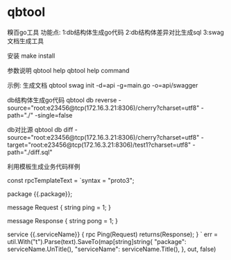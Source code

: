# qbtool

糗百go工具
功能点:
    1:db结构体生成go代码
    2:db结构体差异对比生成sql
    3:swag 文档生成工具


安装
    make install

参数说明
qbtool help
qbtool help command

示例:
生成文档
qbtool swag init -d=api -g=main.go -o=api/swagger

db结构体生成go代码
qbtool db reverse -source="root:e23456@tcp(172.16.3.21:8306)/cherry?charset=utf8" -path="./" -single=false

db对比源
qbtool db diff -source="root:e23456@tcp(172.16.3.21:8306)/cherry?charset=utf8" -target="root:e23456@tcp(172.16.3.21:8306)/test1?charset=utf8" -path="./diff.sql"



利用模板生成业务代码样例

const rpcTemplateText = `syntax = "proto3";

package {{.package}};

message Request {
  string ping = 1;
}

message Response {
  string pong = 1;
}

service {{.serviceName}} {
  rpc Ping(Request) returns(Response);
}
`
err = util.With("t").Parse(text).SaveTo(map[string]string{
    "package":     serviceName.UnTitle(),
    "serviceName": serviceName.Title(),
}, out, false)







